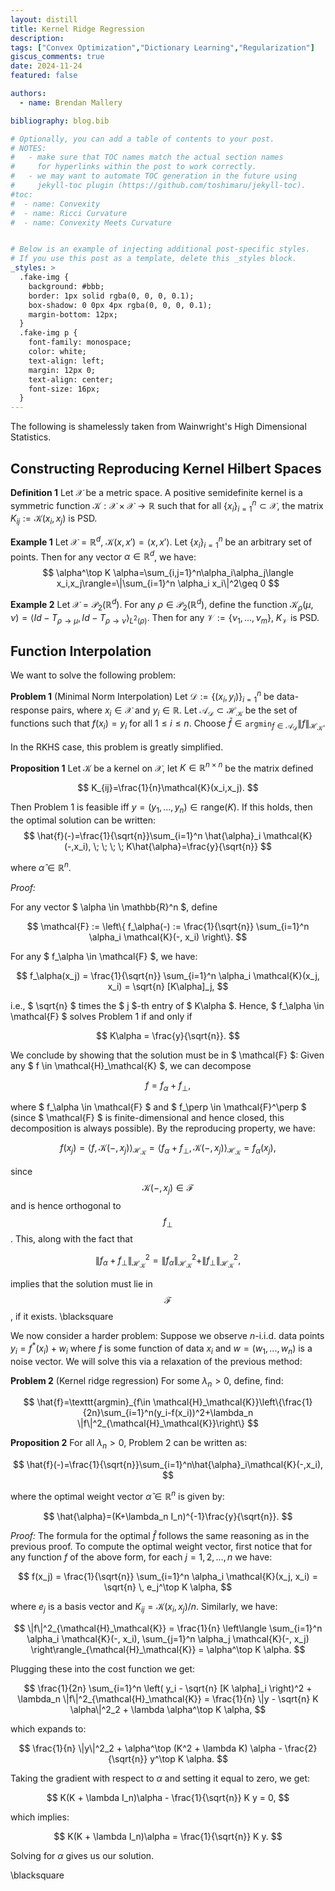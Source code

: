 ```yaml
---
layout: distill
title: Kernel Ridge Regression
description: 
tags: ["Convex Optimization","Dictionary Learning","Regularization"]
giscus_comments: true
date: 2024-11-24
featured: false

authors:
  - name: Brendan Mallery

bibliography: blog.bib

# Optionally, you can add a table of contents to your post.
# NOTES:
#   - make sure that TOC names match the actual section names
#     for hyperlinks within the post to work correctly.
#   - we may want to automate TOC generation in the future using
#     jekyll-toc plugin (https://github.com/toshimaru/jekyll-toc).
#toc:
#  - name: Convexity
#  - name: Ricci Curvature
#  - name: Convexity Meets Curvature


# Below is an example of injecting additional post-specific styles.
# If you use this post as a template, delete this _styles block.
_styles: >
  .fake-img {
    background: #bbb;
    border: 1px solid rgba(0, 0, 0, 0.1);
    box-shadow: 0 0px 4px rgba(0, 0, 0, 0.1);
    margin-bottom: 12px;
  }
  .fake-img p {
    font-family: monospace;
    color: white;
    text-align: left;
    margin: 12px 0;
    text-align: center;
    font-size: 16px;
  }
---
```


The following is shamelessly taken from Wainwright's High Dimensional Statistics.

## Constructing Reproducing Kernel Hilbert Spaces

**Definition 1** Let $\mathcal{X}$ be a metric space. A positive semidefinite kernel is a symmetric function $\mathcal{K}:\mathcal{X}\times \mathcal{X}\rightarrow \mathbb{R}$ such that for all $\{x_i\}_{i=1}^n\subset \mathcal{X}$, the matrix $K_{ij}:=\mathcal{K}(x_i,x_j)$ is PSD.


**Example 1**
Let $\mathcal{X}=\mathbb{R}^d$, $\mathcal{K}(x,x')=\langle x,x'\rangle$. Let $\{x_i\}_{i=1}^n$ be an arbitrary set of points. Then for any vector $\alpha\in \mathbb{R}^d$, we have:
$$
\alpha^\top K \alpha=\sum_{i,j=1}^n\alpha_i\alpha_j\langle x_i,x_j\rangle=\|\sum_{i=1}^n \alpha_i x_i\|^2\geq 0
$$

**Example 2** Let $\mathcal{X}=\mathcal{P}_2( \mathbb{R}^d)$. For any $\rho\in \mathcal{P}_2( \mathbb{R}^d)$, define the function $\mathcal{K}_\rho( \mu,\nu)=\langle Id-T_{\rho\rightarrow \mu}, Id-T_{\rho\rightarrow \nu}\rangle _{L^2( \rho)}$. Then for any $\mathcal{V}:=\{\nu_1,...,\nu_m\}$, $K_\mathcal{V}$ is PSD.  

## Function Interpolation

We want to solve the following problem: 


**Problem 1** (Minimal Norm Interpolation) Let $\mathcal{D}:=\{(x_i,y_i)\}_{i=1}^n$ be data-response pairs, where $x_i\in \mathcal{X}$ and $y_i\in \mathbb{R}$. Let $\mathcal{A}_\mathcal{D}\subset \mathcal{H}_\mathcal{K}$ be the set of functions such that $f(x_i)=y_i$ for all $1\leq i\leq n.$ Choose $\bar{f}\in \texttt{argmin}_{f\in \mathcal{A}_\mathcal{D}}\|f\|_{\mathcal{H}_\mathcal{K}}$. 


In the RKHS case, this problem is greatly simplified.



**Proposition 1** 
Let $\mathcal{K}$ be a kernel on $\mathcal{X}$, let $K\in \mathbb{R}^{n\times n}$ be the matrix defined

$$
K_{ij}=\frac{1}{n}\mathcal{K}(x_i,x_j).
$$

Then Problem 1 is feasible iff $y=(y_1,...,y_n)\in \text{range}(K)$. If this holds, then the optimal solution can be written:
$$
\hat{f}(-)=\frac{1}{\sqrt{n}}\sum_{i=1}^n \hat{\alpha}_i \mathcal{K}(-,x_i), \; \; \; \; K\hat{\alpha}=\frac{y}{\sqrt{n}}
$$

where $\hat{\alpha}\in \mathbb{R}^n.$

*Proof:*

For any vector $ \alpha \in \mathbb{R}^n $, define

$$
\mathcal{F} := \left\{ f_\alpha(-) := \frac{1}{\sqrt{n}} \sum_{i=1}^n \alpha_i \mathcal{K}(-, x_i) \right\}.
$$

For any $ f_\alpha \in \mathcal{F} $, we have:

$$
f_\alpha(x_j) = \frac{1}{\sqrt{n}} \sum_{i=1}^n \alpha_i \mathcal{K}(x_j, x_i) = \sqrt{n} [K\alpha]_j,
$$

i.e., $ \sqrt{n} $ times the $ j $-th entry of $ K\alpha $. Hence, $ f_\alpha \in \mathcal{F} $ solves Problem 1 if and only if

$$
K\alpha = \frac{y}{\sqrt{n}}.
$$

We conclude by showing that the solution must be in $ \mathcal{F} $: Given any $ f \in \mathcal{H}_\mathcal{K} $, we can decompose

$$
f = f_\alpha + f_\perp,
$$

where $ f_\alpha \in \mathcal{F} $ and $ f_\perp \in \mathcal{F}^\perp $ (since $ \mathcal{F} $ is finite-dimensional and hence closed, this decomposition is always possible). By the reproducing property, we have:


$$
f(x_j) = \langle f, \mathcal{K}(-, x_j) \rangle_{\mathcal{H}_\mathcal{K}} = \langle f_\alpha + f_\perp, \mathcal{K}(-, x_j) \rangle_{\mathcal{H}_\mathcal{K}} = f_\alpha(x_j),
$$

since $$ \mathcal{K}(-, x_j) \in \mathcal{F} $$ and is hence orthogonal to $$ f_\perp $$. This, along with the fact that

$$
\|f_\alpha + f_\perp\|^2_{\mathcal{H}_\mathcal{K}} = \|f_\alpha\|^2_{\mathcal{H}_\mathcal{K}} + \|f_\perp\|^2_{\mathcal{H}_\mathcal{K}},
$$

implies that the solution must lie in $$ \mathcal{F} $$, if it exists. \blacksquare


We now consider a harder problem: Suppose we observe $n$-i.i.d. data points $y_i=f^*(x_i)+w_i$ where $f$ is some function of data $x_i$ and $w=(w_1,...,w_n)$ is a noise vector. We will solve this via a relaxation of the previous method:


**Problem 2**
(Kernel ridge regression) For some $\lambda_n>0$, define, find: 

$$ 
\hat{f}=\texttt{argmin}_{f\in \mathcal{H}_\mathcal{K}}\left\{\frac{1}{2n}\sum_{i=1}^n(y_i-f(x_i))^2+\lambda_n \|f\|^2_{\mathcal{H}_\mathcal{K}}\right\}
$$

**Proposition 2**
For all $\lambda_n>0$, Problem 2 can be written as:

$$
\hat{f}(-)=\frac{1}{\sqrt{n}}\sum_{i=1}^n\hat{\alpha}_i\mathcal{K}(-,x_i),
$$

where the optimal weight vector $\hat{\alpha}\in \mathbb{R}^n$ is given by:

$$
\hat{\alpha}=(K+\lambda_n I_n)^{-1}\frac{y}{\sqrt{n}}.
$$


*Proof:*
The formula for the optimal $\hat{f}$ follows the same reasoning as in the previous proof. To compute the optimal weight vector, first notice that for any function $f$ of the above form, for each $j = 1, 2, ..., n$ we have:

$$
f(x_j) = \frac{1}{\sqrt{n}} \sum_{i=1}^n \alpha_i \mathcal{K}(x_j, x_i) = \sqrt{n} \, e_j^\top K \alpha,
$$

where $e_j$ is a basis vector and $K_{ij} = \mathcal{K}(x_i, x_j)/n$. Similarly, we have:

$$
\|f\|^2_{\mathcal{H}_\mathcal{K}} = \frac{1}{n} \left\langle \sum_{i=1}^n \alpha_i \mathcal{K}(-, x_i), \sum_{j=1}^n \alpha_j \mathcal{K}(-, x_j) \right\rangle_{\mathcal{H}_\mathcal{K}} = \alpha^\top K \alpha.
$$

Plugging these into the cost function we get:

$$
\frac{1}{2n} \sum_{i=1}^n \left( y_i - \sqrt{n} [K \alpha]_i \right)^2 + \lambda_n \|f\|^2_{\mathcal{H}_\mathcal{K}} = \frac{1}{n} \|y - \sqrt{n} K \alpha\|^2_2 + \lambda \alpha^\top K \alpha,
$$

which expands to:

$$
\frac{1}{n} \|y\|^2_2 + \alpha^\top (K^2 + \lambda K) \alpha - \frac{2}{\sqrt{n}} y^\top K \alpha.
$$

Taking the gradient with respect to $\alpha$ and setting it equal to zero, we get:

$$
K(K + \lambda I_n)\alpha - \frac{1}{\sqrt{n}} K y = 0,
$$

which implies:

$$
K(K + \lambda I_n)\alpha = \frac{1}{\sqrt{n}} K y.
$$

Solving for $\alpha$ gives us our solution.

\blacksquare